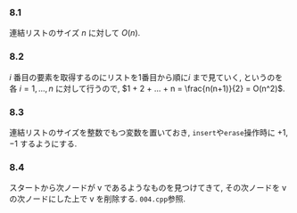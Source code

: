 ### 8.1
 連結リストのサイズ $n$ に対して $O(n)$.

### 8.2
 $i$ 番目の要素を取得するのにリストを1番目から順に$i$ まで見ていく, というのを各 $i = 1, ..., n$ に対して行うので, $1 + 2 + ... + n = \frac{n(n+1)}{2} = O(n^2)$.

### 8.3 
 連結リストのサイズを整数でもつ変数を置いておき, `insert`や`erase`操作時に $+1, -1$ するようにする.

### 8.4 
 スタートから次ノードが v であるようなものを見つけてきて, その次ノードを v の次ノードにした上で v を削除する. `004.cpp`参照.